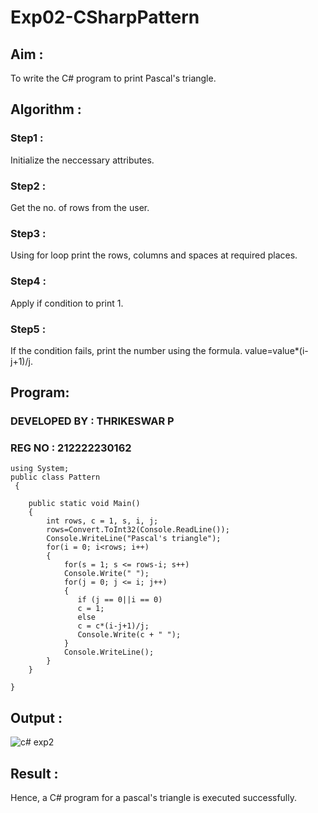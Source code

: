 # Exp02-CSharpPattern

## Aim :

To write the C# program to print Pascal's triangle.

## Algorithm :

### Step1 :

Initialize the neccessary attributes.

### Step2 :

Get the no. of rows from the user.

### Step3 :

Using for loop print the rows, columns and spaces at required places.

### Step4 :

Apply if condition to print 1.

### Step5 :

If the condition fails, print the number using the formula. value=value*(i-j+1)/j.

## Program:

### DEVELOPED BY : THRIKESWAR P
### REG NO : 212222230162
```
using System;
public class Pattern
 {

    public static void Main() 
    {
        int rows, c = 1, s, i, j; 
        rows=Convert.ToInt32(Console.ReadLine());
        Console.WriteLine("Pascal's triangle");
        for(i = 0; i<rows; i++) 
        {
            for(s = 1; s <= rows-i; s++)
            Console.Write(" ");
            for(j = 0; j <= i; j++)
            {
               if (j == 0||i == 0)
               c = 1;
               else
               c = c*(i-j+1)/j;
               Console.Write(c + " ");
            }
            Console.WriteLine();
        }
    }
   
}
```

## Output :
![c# exp2](https://github.com/Naveensrinivasan07/Exp02-CSharpPattern/assets/119475891/667b9fa4-69df-4362-8b7d-7078148a5891)


## Result :

Hence, a C# program for a pascal's triangle is executed successfully.
